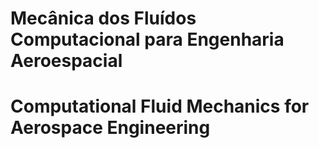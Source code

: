 # Mecânica dos Fluídos Computacional para Engenharia Aeroespacial

# Computational Fluid Mechanics for Aerospace Engineering
